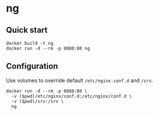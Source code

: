 # ng

## Quick start

```
docker build -t ng
docker run -d --rm -p 8080:80 ng
```

## Configuration

Use volumes to override default `/etc/nginx.conf.d` and `/srv`.
```
docker run -d --rm -p 8080:80 \
  -v ($pwd)/etc/nginx/conf.d:/etc/nginx/conf.d \
  -v ($pwd)/srv:/srv \
  ng
```
